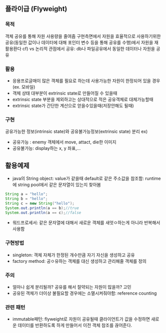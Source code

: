 ## 플라이급 (Flyweight)

### 목적
객체 공유를 통해 자원 사용량을 줄여줌
구현측면에서 자원을 효율적으로 사용하기위한 공유(동일한 값이나 데이터에 대해 포인터 변수 등을 통해 공유를 수행)에서 자원을 재활용환다
cf) vs 논리적 관점에서 공유: db나 파일공유에서 동일한 데이터나 자원을 공유

### 활용
- 응용프로글매이 많은 객체를 필요로 하는데 사용가능한 자원이 한정되어 있을 경우(ex. 모바일)
- 객체 상태 대부분이 extrinsic state로 만들어질 수 있을때
- extrinsic state 부분을 제외하고는 상대적으로 적은 공유객체로 대체가능할때
- extrinsic state가 간단한 계산으로 얻을수있을때(저장안해도 될때)

### 구현 
공유가능한 정보(intrinsic state)와 공유불가능정보(extrinsic state) 분리
ex) 
- 공유가능 : enemy 객체에서 move, attact, die한 이미지
- 공유불가능: display하는 x, y 좌표,...

## 활용예제
- java의 String object: value가 같을때 default로 같은 주소값을 참조함: runtime에 string pool에서 같은 문자열이 있는지 찾아봄
```java
String a = "hello";
String b = "hello";
String c = new String("hello");
System.out.println(a == b);//true
System.out.println(a == c);//false
```
- 워드프로세서: 같은 문자열에 대해서 새로운 객체를 새엇ㅇ하는게 아니라 반복해서 사용함



### 구현방법
   - singleton: 객체 자체가 한정된 개수만큼 자기 자신을 생성하고 공유
   - factory method: 공ㅇ유하는 객체를 대신 생성하고 관리해줄 객체를 정의

### 주의
- 얼마나 쉽게 분리될까? 공유를 해서 절약되는 자원이 많을까? 고민
- 공유된 객체가 더이상 불필요할 경우에는 소멸시켜줘야함: reference counting


### 관련 패턴
- immutable패턴: flyweight로 자원이 공유될때 클라이언트가 값을 수정하면 새로운 데이터를 반환하도록 하게 만들어서 이전 객체 참조를 끊어준다.